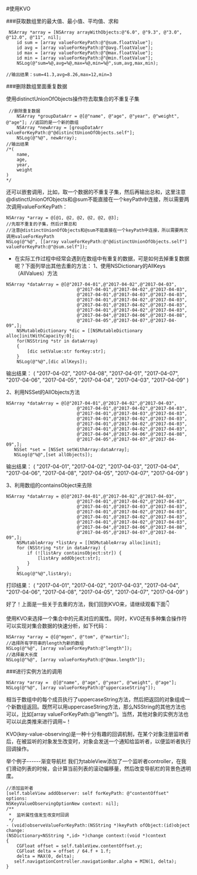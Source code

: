 #使用KVO

###获取数组里的最大值、最小值、平均值、求和

```
 NSArray *array = [NSArray arrayWithObjects:@"6.0", @"9.3", @"3.0", @"12.0", @"11", nil];
    id sum = [array valueForKeyPath:@"@sum.floatValue"];
    id avg = [array valueForKeyPath:@"@avg.floatValue"];
    id max = [array valueForKeyPath:@"@max.floatValue"];
    id min = [array valueForKeyPath:@"@min.floatValue"];
    NSLog(@"sum=%@,avg=%@,max=%@,min=%@",sum,avg,max,min);

//输出结果：sum=41.3,avg=8.26,max=12,min=3
```
###删除数组里面重复数据

使用distinctUnionOfObjects操作符去取集合的不重复子集
```
 //删除重复数据
    NSArray *groupDataArr = @[@"name", @"age", @"year", @"weight", @"age"]; //返回的是一个新的数组
    NSArray *newArray = [groupDataArr valueForKeyPath:@"@distinctUnionOfObjects.self"];
    NSLog(@"%@", newArray);
//输出结果
/*(
    name,
    age,
    year,
    weight
)
*/
```

还可以嵌套调用，比如，取一个数据的不重复子集，然后再输出总和，这里注意@distinctUnionOfObjects和@sum不能直接在一个keyPath中连接，所以需要两次调用valueForKeyPath：
```
NSArray *array = @[@1, @2, @2, @2, @2, @3];
//先取不重复的子集，然后计算总和
//注意@distinctUnionOfObjects和@sum不能直接在一个keyPath中连接，所以需要两次调用valueForKeyPath
NSLog(@"%@", [[array valueForKeyPath:@"@distinctUnionOfObjects.self"] valueForKeyPath:@"@sum.self"]);
```

* 在实际工作过程中经常会遇到在数组中有重复的数据，可是如何去掉重复数据呢？下面列举出其他去重的方法：
 1、使用NSDictionary的AllKeys（AllValues）方法
```
NSArray *dataArray = @[@"2017-04-01",@"2017-04-02",@"2017-04-03",
                           @"2017-04-01",@"2017-04-02",@"2017-04-03",
                           @"2017-04-01",@"2017-04-03",@"2017-04-03",
                           @"2017-04-01",@"2017-04-02",@"2017-04-03",
                           @"2017-04-01",@"2017-04-02",@"2017-04-03",
                           @"2017-04-01",@"2017-04-02",@"2017-04-03",
                           @"2017-04-04",@"2017-04-06",@"2017-04-08",
                           @"2017-04-05",@"2017-04-07",@"2017-04-09",];
    NSMutableDictionary *dic = [[NSMutableDictionary alloc]initWithCapacity:0];  
    for(NSString *str in dataArray)  
    {  
        [dic setValue:str forKey:str];  
    }  
    NSLog(@"%@",[dic allKeys]);
```
输出结果： (
    "2017-04-02",
    "2017-04-08",
    "2017-04-01",
    "2017-04-07",
    "2017-04-06",
    "2017-04-05",
    "2017-04-04",
    "2017-04-03",
    "2017-04-09"
)

2、利用NSSet的AllObjects方法
```
NSArray *dataArray = @[@"2017-04-01",@"2017-04-02",@"2017-04-03",
                           @"2017-04-01",@"2017-04-02",@"2017-04-03",
                           @"2017-04-01",@"2017-04-03",@"2017-04-03",
                           @"2017-04-01",@"2017-04-02",@"2017-04-03",
                           @"2017-04-01",@"2017-04-02",@"2017-04-03",
                           @"2017-04-01",@"2017-04-02",@"2017-04-03",
                           @"2017-04-04",@"2017-04-06",@"2017-04-08",
                           @"2017-04-05",@"2017-04-07",@"2017-04-09",]; 
   NSSet *set = [NSSet setWithArray:dataArray];  
   NSLog(@"%@",[set allObjects]); 
```
输出结果：
(
    "2017-04-01",
    "2017-04-02",
    "2017-04-03",
    "2017-04-04",
    "2017-04-06",
    "2017-04-08",
    "2017-04-05",
    "2017-04-07",
    "2017-04-09"
)

3、利用数组的containsObject来去除
```
NSArray *dataArray = @[@"2017-04-01",@"2017-04-02",@"2017-04-03",
                           @"2017-04-01",@"2017-04-02",@"2017-04-03",
                           @"2017-04-01",@"2017-04-03",@"2017-04-03",
                           @"2017-04-01",@"2017-04-02",@"2017-04-03",
                           @"2017-04-01",@"2017-04-02",@"2017-04-03",
                           @"2017-04-01",@"2017-04-02",@"2017-04-03",
                           @"2017-04-04",@"2017-04-06",@"2017-04-08",
                           @"2017-04-05",@"2017-04-07",@"2017-04-09",];  
    NSMutableArray *listAry = [[NSMutableArray alloc]init];  
    for (NSString *str in dataArray) {  
        if (![listAry containsObject:str]) {  
            [listAry addObject:str];  
        }  
    }  
    NSLog(@"%@",listAry); 
```

打印结果：
(
    "2017-04-01",
    "2017-04-02",
    "2017-04-03",
    "2017-04-04",
    "2017-04-06",
    "2017-04-08",
    "2017-04-05",
    "2017-04-07",
    "2017-04-09"
)

好了！上面是一些关于去重的方法，我们回到KVO来，请继续观看下面👇

使用KVO来选择一个集合中的元素对应的属性。同时，KVO还有多种集合操作符可以实现对集合数据的快速分析，如下代码：
```
NSArray *array = @[@"mgen", @"tom", @"martin"];
//选择所有字符串的length为新的数组
NSLog(@"%@", [array valueForKeyPath:@"length"]);
//选择最大长度
NSLog(@"%@", [array valueForKeyPath:@"@max.length"]);
```

###进行实例方法的调用
```
NSArray *array =  @[@"name", @"age", @"year", @"weight", @"age"]; 
NSLog(@"%@", [array valueForKeyPath:@"uppercaseString"]);
```
相当于数组中的每个成员执行了uppercaseString方法，然后把返回的对象组成一个新数组返回。既然可以用uppercaseString方法，那么NSString的其他方法也可以，比如[array valueForKeyPath:@"length"]。当然，其他对象的实例方法也可以以此类推来进行调用~！

KVO(key-value-observing)是一种十分有趣的回调机制，在某个对象注册监听者后，在被监听的对象发生改变时，对象会发送一个通知给监听者，以便监听者执行回调操作。

 举个例子------渐变导航栏
       我们为tableView添加了一个监听者controller，在我们滑动列表的时候，会计算当前列表的滚动偏移量，然后改变导航栏的背景色透明度。
```
//添加监听者
[self.tableView addObserver: self forKeyPath: @"contentOffset" options: 
NSKeyValueObservingOptionNew context: nil];
/**
 *  监听属性值发生改变时回调
 */
- (void)observeValueForKeyPath:(NSString *)keyPath ofObject:(id)object change:
(NSDictionary<NSString *,id> *)change context:(void *)context
{
    CGFloat offset = self.tableView.contentOffset.y;
    CGFloat delta = offset / 64.f + 1.f;
    delta = MAX(0, delta);
   self.navigationController.navigationBar.alpha = MIN(1, delta);
}

```
